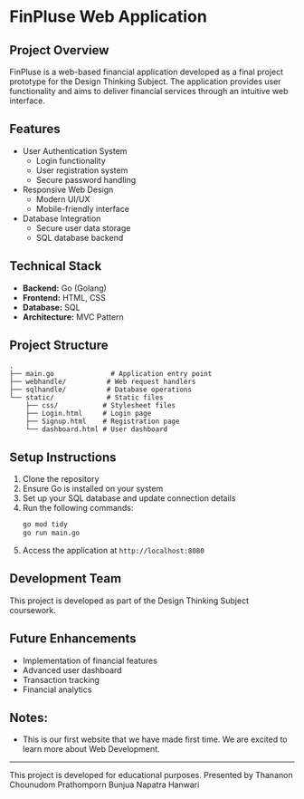# FinPluse Web Application

## Project Overview
FinPluse is a web-based financial application developed as a final project prototype for the Design Thinking Subject. The application provides user functionality and aims to deliver financial services through an intuitive web interface.

## Features
- User Authentication System
  - Login functionality
  - User registration system
  - Secure password handling
- Responsive Web Design
  - Modern UI/UX
  - Mobile-friendly interface
- Database Integration
  - Secure user data storage
  - SQL database backend

## Technical Stack
- **Backend:** Go (Golang)
- **Frontend:** HTML, CSS
- **Database:** SQL
- **Architecture:** MVC Pattern

## Project Structure
```
.
├── main.go              # Application entry point
├── webhandle/          # Web request handlers
├── sqlhandle/          # Database operations
└── static/             # Static files
    ├── css/           # Stylesheet files
    ├── Login.html     # Login page
    ├── Signup.html    # Registration page
    └── dashboard.html # User dashboard
```
 
## Setup Instructions
1. Clone the repository
2. Ensure Go is installed on your system
3. Set up your SQL database and update connection details
4. Run the following commands:
   ```bash
   go mod tidy
   go run main.go
   ```
5. Access the application at `http://localhost:8080`

## Development Team
This project is developed as part of the Design Thinking Subject coursework.

## Future Enhancements
- Implementation of financial features
- Advanced user dashboard
- Transaction tracking
- Financial analytics

## Notes:
- This is our first website that we have made first time. We are excited to learn more about Web Development.
*****************
This project is developed for educational purposes.
Presented by 
Thananon Chounudom 
Prathomporn Bunjua
Napatra Hanwari
